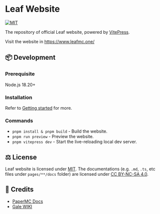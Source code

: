 # Leaf Website
[![MIT](https://img.shields.io/badge/License-MIT-lightgrey.svg?style=flat-square)](LICENSE)

The repository of official Leaf website, powered by [VitePress](https://vitepress.dev/).

Visit the website in https://www.leafmc.one/

## 📦 Development

### Prerequisite
Node.js 18.20+

### Installation
Refer to [Getting started](https://vitepress.dev/guide/getting-started/) for more.

### Commands
* `pnpm install & pnpm build` - Build the website.
* `pnpm run preview` - Preview the website.
* `pnpm vitepress dev` - Start the live-reloading local dev server.

## ⚖️ License
Leaf website is licensed under [MIT](LICENSE). The documentations (e.g. `.md`, `.ts`, etc files under `pages/**/docs` folder) are licensed under [CC BY-NC-SA 4.0](http://creativecommons.org/licenses/by-nc-sa/4.0/).

## 📜 Credits
- [PaperMC Docs](https://docs.papermc.io/paper)
- [Gale WIKI](https://github.com/GaleMC/Gale/wiki)
